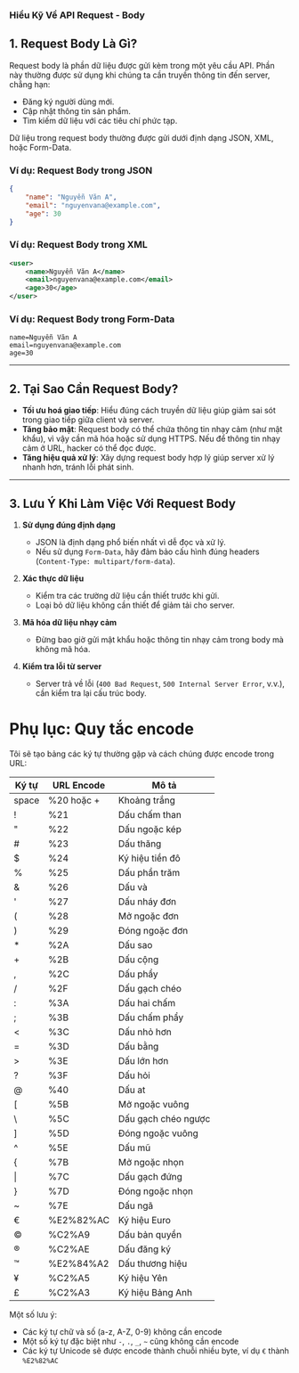 ### Hiểu Kỹ Về API Request - Body
## **1. Request Body Là Gì?**

Request body là phần dữ liệu được gửi kèm trong một yêu cầu API. Phần này thường được sử dụng khi chúng ta cần truyền thông tin đến server, chẳng hạn:

- Đăng ký người dùng mới.
- Cập nhật thông tin sản phẩm.
- Tìm kiếm dữ liệu với các tiêu chí phức tạp.

Dữ liệu trong request body thường được gửi dưới định dạng JSON, XML, hoặc Form-Data.

### Ví dụ: Request Body trong JSON
```json
{
    "name": "Nguyễn Văn A",
    "email": "nguyenvana@example.com",
    "age": 30
}
```

### Ví dụ: Request Body trong XML
```xml
<user>
    <name>Nguyễn Văn A</name>
    <email>nguyenvana@example.com</email>
    <age>30</age>
</user>
```

### Ví dụ: Request Body trong Form-Data
```text
name=Nguyễn Văn A
email=nguyenvana@example.com
age=30
```

---

## **2. Tại Sao Cần Request Body?**

- **Tối ưu hoá giao tiếp**: Hiểu đúng cách truyền dữ liệu giúp giảm sai sót trong giao tiếp giữa client và server.
- **Tăng bảo mật**: Request body có thể chứa thông tin nhạy cảm (như mật khẩu), vì vậy cần mã hóa hoặc sử dụng HTTPS. Nếu để thông tin nhạy cảm ở URL, hacker có thể đọc được.
- **Tăng hiệu quả xử lý**: Xây dựng request body hợp lý giúp server xử lý nhanh hơn, tránh lỗi phát sinh.

---

## **3. Lưu Ý Khi Làm Việc Với Request Body**

1. **Sử dụng đúng định dạng**  
   - JSON là định dạng phổ biến nhất vì dễ đọc và xử lý.
   - Nếu sử dụng `Form-Data`, hãy đảm bảo cấu hình đúng headers (`Content-Type: multipart/form-data`).

2. **Xác thực dữ liệu**  
   - Kiểm tra các trường dữ liệu cần thiết trước khi gửi.
   - Loại bỏ dữ liệu không cần thiết để giảm tải cho server.

3. **Mã hóa dữ liệu nhạy cảm**  
   - Đừng bao giờ gửi mật khẩu hoặc thông tin nhạy cảm trong body mà không mã hóa.

4. **Kiểm tra lỗi từ server**  
   - Server trả về lỗi (`400 Bad Request`, `500 Internal Server Error`, v.v.), cần kiểm tra lại cấu trúc body.

# Phụ lục: Quy tắc encode

Tôi sẽ tạo bảng các ký tự thường gặp và cách chúng được encode trong URL:

| Ký tự | URL Encode | Mô tả |
|-------|------------|--------|
| space | %20 hoặc + | Khoảng trắng |
| ! | %21 | Dấu chấm than |
| " | %22 | Dấu ngoặc kép |
| # | %23 | Dấu thăng |
| $ | %24 | Ký hiệu tiền đô |
| % | %25 | Dấu phần trăm |
| & | %26 | Dấu và |
| ' | %27 | Dấu nháy đơn |
| ( | %28 | Mở ngoặc đơn |
| ) | %29 | Đóng ngoặc đơn |
| * | %2A | Dấu sao |
| + | %2B | Dấu cộng |
| , | %2C | Dấu phẩy |
| / | %2F | Dấu gạch chéo |
| : | %3A | Dấu hai chấm |
| ; | %3B | Dấu chấm phẩy |
| < | %3C | Dấu nhỏ hơn |
| = | %3D | Dấu bằng |
| > | %3E | Dấu lớn hơn |
| ? | %3F | Dấu hỏi |
| @ | %40 | Dấu at |
| [ | %5B | Mở ngoặc vuông |
| \ | %5C | Dấu gạch chéo ngược |
| ] | %5D | Đóng ngoặc vuông |
| ^ | %5E | Dấu mũ |
| { | %7B | Mở ngoặc nhọn |
| \| | %7C | Dấu gạch đứng |
| } | %7D | Đóng ngoặc nhọn |
| ~ | %7E | Dấu ngã |
| € | %E2%82%AC | Ký hiệu Euro |
| © | %C2%A9 | Dấu bản quyền |
| ® | %C2%AE | Dấu đăng ký |
| ™ | %E2%84%A2 | Dấu thương hiệu |
| ¥ | %C2%A5 | Ký hiệu Yên |
| £ | %C2%A3 | Ký hiệu Bảng Anh |

Một số lưu ý:
- Các ký tự chữ và số (a-z, A-Z, 0-9) không cần encode
- Một số ký tự đặc biệt như `-`, `.`, `_`, `~` cũng không cần encode
- Các ký tự Unicode sẽ được encode thành chuỗi nhiều byte, ví dụ `€` thành `%E2%82%AC`